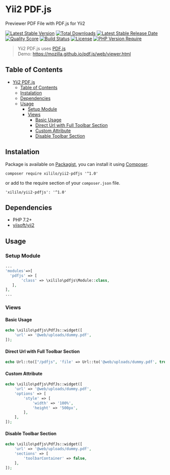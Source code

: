 # Yii2 PDF.js

Previewer PDF File with PDF.js for Yii2

[![Latest Stable Version](https://img.shields.io/packagist/v/xililo/yii2-pdfjs?label=stable)](https://packagist.org/packages/xililo/yii2-pdfjs)
[![Total Downloads](https://img.shields.io/packagist/dt/xililo/yii2-pdfjs)](https://packagist.org/packages/xililo/yii2-pdfjs)
[![Latest Stable Release Date](https://img.shields.io/github/release-date/xililo/yii2-pdfjs)](https://github.com/xililo/yii2-pdfjs)
[![Quality Score](https://img.shields.io/scrutinizer/quality/g/xililo/yii2-pdfjs)](https://scrutinizer-ci.com/g/xililo/yii2-pdfjs)
[![Build Status](https://img.shields.io/travis/com/xililo/yii2-pdfjs)](https://app.travis-ci.com/xililo/yii2-pdfjs)
[![License](https://img.shields.io/github/license/xililo/yii2-pdfjs)](https://github.com/xililo/yii2-pdfjs)
[![PHP Version Require](https://img.shields.io/packagist/dependency-v/xililo/yii2-pdfjs/php?color=6f73a6)](https://packagist.org/packages/xililo/yii2-pdfjs)

> Yii2 PDF.js uses [PDF.js](https://mozilla.github.io/pdf.js/) <br> Demo: <https://mozilla.github.io/pdf.js/web/viewer.html>

## Table of Contents

- [Yii2 PDF.js](#yii2-pdfjs)
  - [Table of Contents](#table-of-contents)
  - [Instalation](#instalation)
  - [Dependencies](#dependencies)
  - [Usage](#usage)
    - [Setup Module](#setup-module)
    - [Views](#views)
      - [Basic Usage](#basic-usage)
      - [Direct Url with Full Toolbar Section](#direct-url-with-full-toolbar-section)
      - [Custom Attribute](#custom-attribute)
      - [Disable Toolbar Section](#disable-toolbar-section)

## Instalation

Package is available on [Packagist](https://packagist.org/packages/xililo/yii2-pdfjs), you can install it using [Composer](https://getcomposer.org).

```shell
composer require xililo/yii2-pdfjs '^1.0'
```

or add to the require section of your `composer.json` file.

```shell
'xililo/yii2-pdfjs': '^1.0'
```

## Dependencies

- PHP 7.2+
- [yiisoft/yii2](https://github.com/yiisoft/yii2)

## Usage

### Setup Module

```php
...
'modules'=>[
  'pdfjs' => [
       'class' => \xililo\pdfjs\Module::class,
   ],
],
...

```

### Views

#### Basic Usage

```php
echo \xililo\pdfjs\PdfJs::widget([
    'url' => '@web/uploads/dummy.pdf',
]);
```

#### Direct Url with Full Toolbar Section

```php
echo Url::to(["/pdfjs", 'file' => Url::to('@web/uploads/dummy.pdf', true)], true);
```

#### Custom Attribute

```php
echo \xililo\pdfjs\PdfJs::widget([
    'url' => '@web/uploads/dummy.pdf',
    'options' => [
        'style' => [
            'width' => '100%',
            'height' => '500px',
        ],
    ],
]);
```

#### Disable Toolbar Section

```php
echo \xililo\pdfjs\PdfJs::widget([
    'url' => '@web/uploads/dummy.pdf',
    'sections' => [
        'toolbarContainer' => false,
    ],
]);
```
